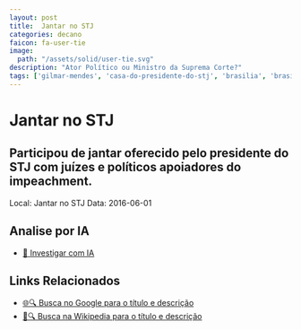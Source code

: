 ```yaml
---
layout: post
title:  Jantar no STJ
categories: decano
faicon: fa-user-tie
image:
  path: "/assets/solid/user-tie.svg"
description: "Ator Político ou Ministro da Suprema Corte?"
tags: ['gilmar-mendes', 'casa-do-presidente-do-stj', 'brasilia', 'brasil']
---
```


# Jantar no STJ
## Participou de jantar oferecido pelo presidente do STJ com juízes e políticos apoiadores do impeachment.
Local: Jantar no STJ
Data: 2016-06-01

## Analise por IA
- [🤖 Investigar com IA](https://www.perplexity.ai/search?q=%22Gilmar%20Mendes%22%20%2B%20Jantar%20no%20STJ%20Participou%20de%20jantar%20oferecido%20pelo%20presidente%20do%20STJ%20com%20ju%C3%ADzes%20e%20pol%C3%ADticos%20apoiadores%20do%20impeachment.%20Casa%20do%20presidente%20do%20STJ%2C%20Bras%C3%ADlia%2C%20Brasil)

## Links Relacionados
- [🌐🔍 Busca no Google para o título e descrição](https://www.google.com/search?q=%22Gilmar%20Mendes%22%20%2B%20Jantar%20no%20STJ%20Participou%20de%20jantar%20oferecido%20pelo%20presidente%20do%20STJ%20com%20ju%C3%ADzes%20e%20pol%C3%ADticos%20apoiadores%20do%20impeachment.%20Casa%20do%20presidente%20do%20STJ%2C%20Bras%C3%ADlia%2C%20Brasil)
- [📖🔍 Busca na Wikipedia para o título e descrição](https://pt.wikipedia.org/w/index.php?search=%22Gilmar%20Mendes%22%20%2B%20Jantar%20no%20STJ%20Participou%20de%20jantar%20oferecido%20pelo%20presidente%20do%20STJ%20com%20ju%C3%ADzes%20e%20pol%C3%ADticos%20apoiadores%20do%20impeachment.%20Casa%20do%20presidente%20do%20STJ%2C%20Bras%C3%ADlia%2C%20Brasil)

